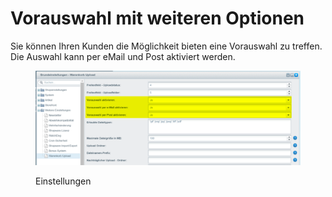 # Vorauswahl mit weiteren Optionen

Sie können Ihren Kunden die Möglichkeit bieten eine Vorauswahl zu treffen. Die Auswahl kann per eMail und Post aktiviert werden.

<figure><img src="../../.gitbook/assets/plugin-config-preselect.png" alt=""><figcaption><p>Einstellungen</p></figcaption></figure>
